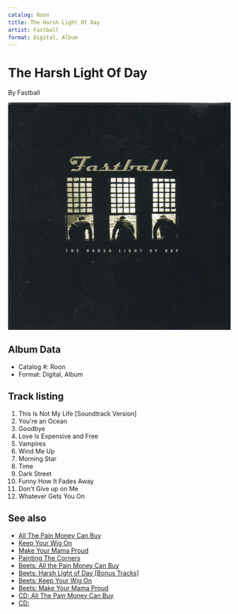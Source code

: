 ```yaml
---
catalog: Roon
title: The Harsh Light Of Day
artist: Fastball
format: Digital, Album
---
```


# The Harsh Light Of Day

By Fastball

![](../../assets/albumcovers/Fastball-The_Harsh_Light_Of_Day.png)

## Album Data

- Catalog #: Roon
- Format: Digital, Album


## Track listing


1. This Is Not My Life [Soundtrack Version]
2. You're an Ocean
3. Goodbye
4. Love Is Expensive and Free
5. Vampires
6. Wind Me Up
7. Morning Star
8. Time
9. Dark Street
10. Funny How It Fades Away
11. Don't Give up on Me
12. Whatever Gets You On


## See also

- [All The Pain Money Can Buy](All_The_Pain_Money_Can_Buy.md)
- [Keep Your Wig On](Keep_Your_Wig_On.md)
- [Make Your Mama Proud](Make_Your_Mama_Proud.md)
- [Painting The Corners](Painting_The_Corners-_The_Best_Of_Fastball.md)
- [Beets: All the Pain Money Can Buy](../../Beets/Fastball/All_the_Pain_Money_Can_Buy.md)
- [Beets: Harsh Light of Day [Bonus Tracks]](../../Beets/Fastball/Harsh_Light_of_Day_[Bonus_Tracks].md)
- [Beets: Keep Your Wig On](../../Beets/Fastball/Keep_Your_Wig_On.md)
- [Beets: Make Your Mama Proud](../../Beets/Fastball/Make_Your_Mama_Proud.md)
- [CD: All The Pain Money Can Buy](../../CD/Fastball/All_The_Pain_Money_Can_Buy.md)
- [CD: ](../../CD/Fastball/Fastball.md)
